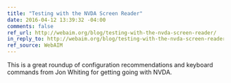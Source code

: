 ```yaml
---
title: "Testing with the NVDA Screen Reader"
date: 2016-04-12 13:39:32 -04:00
comments: false
ref_url: http://webaim.org/blog/testing-with-the-nvda-screen-reader/
in_reply_to: http://webaim.org/blog/testing-with-the-nvda-screen-reader/
ref_source: WebAIM
---
```


This is a great roundup of configuration recommendations and keyboard commands from Jon Whiting for getting going with NVDA.